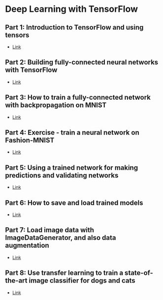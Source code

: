 # Deep Learning with TensorFlow

## **Part 1:** Introduction to TensorFlow and using tensors

- [Link]()

## **Part 2:** Building fully-connected neural networks with TensorFlow

- [Link]()

## **Part 3:** How to train a fully-connected network with backpropagation on MNIST

- [Link]()

## **Part 4:** Exercise - train a neural network on Fashion-MNIST

- [Link]()

## **Part 5:** Using a trained network for making predictions and validating networks

- [Link]()

## **Part 6:** How to save and load trained models

- [Link]()

## **Part 7:** Load image data with ImageDataGenerator, and also data augmentation

- [Link]()

## **Part 8:** Use transfer learning to train a state-of-the-art image classifier for dogs and cats

- [Link]()
